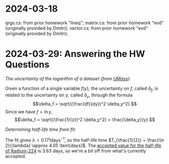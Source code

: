# 2024-03-18

qrgs.cs: from prior homework "lineq";
matrix.cs: from prior homework "evd" (originally provided by Dmitri);
vector.cs: from prior homework "evd" (originally provided by Dmitri).

# 2024-03-29: Answering the HW Questions

_The uncertainty of the logarithm of a dataset (from [UMass](https://openbooks.library.umass.edu/p132-lab-manual/chapter/uncertainty-for-natural-logarithms/)):_

Given a function of a single variable $f(y)$, the uncertainty on $f$, called $\delta_f$, is related to the uncertainty on $y$, called $\delta_y$, through the formula $$\delta_f = \sqrt{(\frac{df}{dy})^2 \delta_y^2}.$$ Since we have $f = \ln y$, $$\delta_f = \sqrt{(\frac{1}{z})^2 \delta_y^2} = \frac{\delta_y}{y}.$$

_Determining half-life time from fit_:

The fit gives $\lambda=0.171 \text{days}^{-1}$, so the half-life time $T_{\frac{1}{2}} = \frac{\ln 2}{\lambda} \approx 4.05 \text{days}$. The [accepted value for the half-life of Radium-224](https://en.wikipedia.org/wiki/Isotopes_of_radium) is 3.63 days, so we're a bit off from what's currently accepted.


